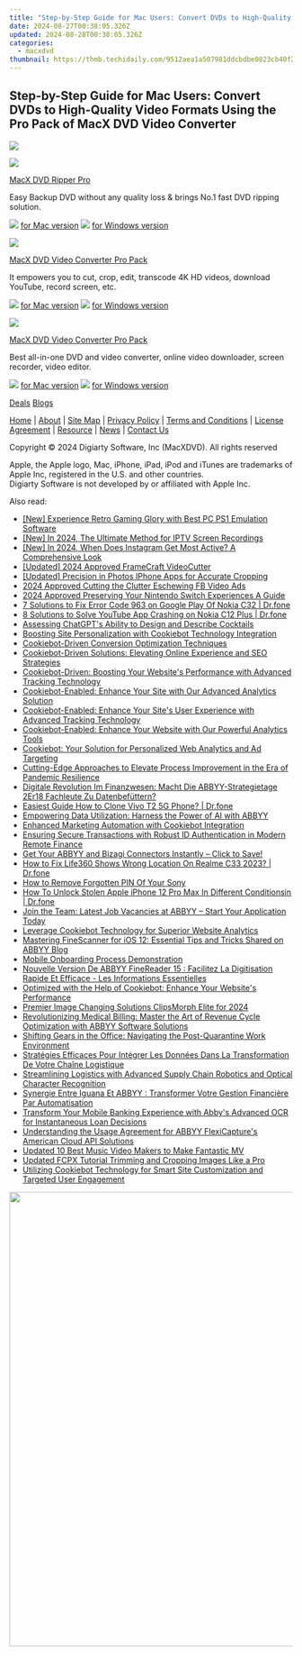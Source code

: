 ```yaml
---
title: "Step-by-Step Guide for Mac Users: Convert DVDs to High-Quality Video Formats Using the Pro Pack of MacX DVD Video Converter"
date: 2024-08-27T00:38:05.326Z
updated: 2024-08-28T00:38:05.326Z
categories:
  - macxdvd
thumbnail: https://thmb.techidaily.com/9512aea1a507981ddcbdbe0823cb40f28338d2e0f0685c6e003300aac2dc1534.jpg
---
```


## Step-by-Step Guide for Mac Users: Convert DVDs to High-Quality Video Formats Using the Pro Pack of MacX DVD Video Converter

![](https://www.macxdvd.com/guide/../mobile-images/index/nav-more.png)

![](https://www.macxdvd.com/guide/../mobile-images/index/mi1.png)

[MacX DVD Ripper Pro](https://tools.techidaily.com/macxdvd/products/)

Easy Backup DVD without any quality loss & brings No.1 fast DVD ripping solution.

![](https://www.macxdvd.com/guide/../mobile-images/index/mm.png) [for Mac version](https://tools.techidaily.com/macxdvd/products/) ![](https://www.macxdvd.com/guide/../mobile-images/index/mw.png) [for Windows version](https://tools.techidaily.com/macxdvd/products/) 

![](https://www.macxdvd.com/guide/../mobile-images/index/mi2.png)

[MacX DVD Video Converter Pro Pack](https://tools.techidaily.com/macxdvd/products/)

It empowers you to cut, crop, edit, transcode 4K HD videos, download YouTube, record screen, etc.

![](https://www.macxdvd.com/guide/../mobile-images/index/mm.png) [for Mac version](https://tools.techidaily.com/macxdvd/products/) ![](https://www.macxdvd.com/guide/../mobile-images/index/mw.png) [for Windows version](https://tools.techidaily.com/macxdvd/products/) 

![](https://www.macxdvd.com/guide/../mobile-images/index/mi3.png)

[MacX DVD Video Converter Pro Pack](https://tools.techidaily.com/macxdvd/products/)

Best all-in-one DVD and video converter, online video downloader, screen recorder, video editor.

![](https://www.macxdvd.com/guide/../mobile-images/index/mm.png) [for Mac version](https://tools.techidaily.com/macxdvd/products/) ![](https://www.macxdvd.com/guide/../mobile-images/index/mw.png) [for Windows version](https://tools.techidaily.com/macxdvd/products/) 

[Deals](https://tools.techidaily.com/macxdvd/products/) [Blogs](https://tools.techidaily.com/macxdvd/products/) 



[Home](https://tools.techidaily.com/macxdvd/products/) | [About](https://tools.techidaily.com/macxdvd/products/) | [Site Map](https://tools.techidaily.com/macxdvd/products/) | [Privacy Policy](https://tools.techidaily.com/macxdvd/products/) | [Terms and Conditions](https://tools.techidaily.com/macxdvd/products/) | [License Agreement](https://tools.techidaily.com/macxdvd/products/) | [Resource](https://tools.techidaily.com/macxdvd/products/) | [News](https://tools.techidaily.com/macxdvd/products/) | [Contact Us](https://tools.techidaily.com/macxdvd/products/)

Copyright © 2024 Digiarty Software, Inc (MacXDVD). All rights reserved

Apple, the Apple logo, Mac, iPhone, iPad, iPod and iTunes are trademarks of Apple Inc, registered in the U.S. and other countries.  
Digiarty Software is not developed by or affiliated with Apple Inc.

<ins class="adsbygoogle"
     style="display:block"
     data-ad-format="autorelaxed"
     data-ad-client="ca-pub-7571918770474297"
     data-ad-slot="1223367746"></ins>



<ins class="adsbygoogle"
     style="display:block"
     data-ad-client="ca-pub-7571918770474297"
     data-ad-slot="8358498916"
     data-ad-format="auto"
     data-full-width-responsive="true"></ins>

<span class="atpl-alsoreadstyle">Also read:</span>
<div><ul>
<li><a href="https://video-screen-grab.techidaily.com/new-experience-retro-gaming-glory-with-best-pc-ps1-emulation-software/"><u>[New] Experience Retro Gaming Glory with Best PC PS1 Emulation Software</u></a></li>
<li><a href="https://digital-screen-recording.techidaily.com/new-in-2024-the-ultimate-method-for-iptv-screen-recordings/"><u>[New] In 2024, The Ultimate Method for IPTV Screen Recordings</u></a></li>
<li><a href="https://instagram-video-files.techidaily.com/new-in-2024-when-does-instagram-get-most-active-a-comprehensive-look/"><u>[New] In 2024, When Does Instagram Get Most Active? A Comprehensive Look</u></a></li>
<li><a href="https://eaxpv-info.techidaily.com/updated-2024-approved-framecraft-videocutter/"><u>[Updated] 2024 Approved  FrameCraft VideoCutter</u></a></li>
<li><a href="https://fox-info.techidaily.com/updated-precision-in-photos-iphone-apps-for-accurate-cropping/"><u>[Updated] Precision in Photos  IPhone Apps for Accurate Cropping</u></a></li>
<li><a href="https://facebook-video-files.techidaily.com/2024-approved-cutting-the-clutter-eschewing-fb-video-ads/"><u>2024 Approved  Cutting the Clutter  Eschewing FB Video Ads</u></a></li>
<li><a href="https://video-capture.techidaily.com/2024-approved-preserving-your-nintendo-switch-experiences-a-guide/"><u>2024 Approved  Preserving Your Nintendo Switch Experiences  A Guide</u></a></li>
<li><a href="https://howto.techidaily.com/7-solutions-to-fix-error-code-963-on-google-play-of-nokia-c32-drfone-by-drfone-fix-android-problems-fix-android-problems/"><u>7 Solutions to Fix Error Code 963 on Google Play Of Nokia C32 | Dr.fone</u></a></li>
<li><a href="https://howto.techidaily.com/8-solutions-to-solve-youtube-app-crashing-on-nokia-c12-plus-drfone-by-drfone-fix-android-problems-fix-android-problems/"><u>8 Solutions to Solve YouTube App Crashing on Nokia C12 Plus | Dr.fone</u></a></li>
<li><a href="https://tech-haven.techidaily.com/assessing-chatgpts-ability-to-design-and-describe-cocktails/"><u>Assessing ChatGPT's Ability to Design and Describe Cocktails</u></a></li>
<li><a href="https://some-guidance.techidaily.com/boosting-site-personalization-with-cookiebot-technology-integration/"><u>Boosting Site Personalization with Cookiebot Technology Integration</u></a></li>
<li><a href="https://some-guidance.techidaily.com/cookiebot-driven-conversion-optimization-techniques/"><u>Cookiebot-Driven Conversion Optimization Techniques</u></a></li>
<li><a href="https://some-guidance.techidaily.com/cookiebot-driven-solutions-elevating-online-experience-and-seo-strategies/"><u>Cookiebot-Driven Solutions: Elevating Online Experience and SEO Strategies</u></a></li>
<li><a href="https://some-guidance.techidaily.com/cookiebot-driven-boosting-your-websites-performance-with-advanced-tracking-technology/"><u>Cookiebot-Driven: Boosting Your Website's Performance with Advanced Tracking Technology</u></a></li>
<li><a href="https://some-guidance.techidaily.com/cookiebot-enabled-enhance-your-site-with-our-advanced-analytics-solution/"><u>Cookiebot-Enabled: Enhance Your Site with Our Advanced Analytics Solution</u></a></li>
<li><a href="https://some-guidance.techidaily.com/cookiebot-enabled-enhance-your-sites-user-experience-with-advanced-tracking-technology/"><u>Cookiebot-Enabled: Enhance Your Site's User Experience with Advanced Tracking Technology</u></a></li>
<li><a href="https://some-guidance.techidaily.com/cookiebot-enabled-enhance-your-website-with-our-powerful-analytics-tools/"><u>Cookiebot-Enabled: Enhance Your Website with Our Powerful Analytics Tools</u></a></li>
<li><a href="https://some-guidance.techidaily.com/cookiebot-your-solution-for-personalized-web-analytics-and-ad-targeting/"><u>Cookiebot: Your Solution for Personalized Web Analytics and Ad Targeting</u></a></li>
<li><a href="https://some-guidance.techidaily.com/cutting-edge-approaches-to-elevate-process-improvement-in-the-era-of-pandemic-resilience/"><u>Cutting-Edge Approaches to Elevate Process Improvement in the Era of Pandemic Resilience</u></a></li>
<li><a href="https://some-guidance.techidaily.com/digitale-revolution-im-finanzwesen-macht-die-abbyy-strategietage-2er18-fachleute-zu-datenbefuttern/"><u>Digitale Revolution Im Finanzwesen: Macht Die ABBYY-Strategietage 2Er18 Fachleute Zu Datenbefüttern?</u></a></li>
<li><a href="https://blog-min.techidaily.com/easiest-guide-how-to-clone-vivo-t2-5g-phone-drfone-by-drfone-transfer-from-android-transfer-from-android/"><u>Easiest Guide How to Clone Vivo T2 5G Phone? | Dr.fone</u></a></li>
<li><a href="https://some-guidance.techidaily.com/empowering-data-utilization-harness-the-power-of-ai-with-abbyy/"><u>Empowering Data Utilization: Harness the Power of AI with ABBYY</u></a></li>
<li><a href="https://some-guidance.techidaily.com/enhanced-marketing-automation-with-cookiebot-integration/"><u>Enhanced Marketing Automation with Cookiebot Integration</u></a></li>
<li><a href="https://some-guidance.techidaily.com/ensuring-secure-transactions-with-robust-id-authentication-in-modern-remote-finance/"><u>Ensuring Secure Transactions with Robust ID Authentication in Modern Remote Finance</u></a></li>
<li><a href="https://some-guidance.techidaily.com/get-your-abbyy-and-bizagi-connectors-instantly-click-to-save/"><u>Get Your ABBYY and Bizagi Connectors Instantly – Click to Save!</u></a></li>
<li><a href="https://fake-location.techidaily.com/how-to-fix-life360-shows-wrong-location-on-realme-c33-2023-drfone-by-drfone-virtual-android/"><u>How to Fix Life360 Shows Wrong Location On Realme C33 2023? | Dr.fone</u></a></li>
<li><a href="https://android-unlock.techidaily.com/how-to-remove-forgotten-pin-of-your-sony-by-drfone-android/"><u>How to Remove Forgotten PIN Of Your Sony</u></a></li>
<li><a href="https://iphone-unlock.techidaily.com/how-to-unlock-stolen-apple-iphone-12-pro-max-in-different-conditionsin-drfone-by-drfone-ios/"><u>How To Unlock Stolen Apple iPhone 12 Pro Max In Different Conditionsin | Dr.fone</u></a></li>
<li><a href="https://some-guidance.techidaily.com/join-the-team-latest-job-vacancies-at-abbyy-start-your-application-today/"><u>Join the Team: Latest Job Vacancies at ABBYY – Start Your Application Today</u></a></li>
<li><a href="https://some-guidance.techidaily.com/leverage-cookiebot-technology-for-superior-website-analytics/"><u>Leverage Cookiebot Technology for Superior Website Analytics</u></a></li>
<li><a href="https://some-guidance.techidaily.com/mastering-finescanner-for-ios-12-essential-tips-and-tricks-shared-on-abbyy-blog/"><u>Mastering FineScanner for iOS 12: Essential Tips and Tricks Shared on ABBYY Blog</u></a></li>
<li><a href="https://some-guidance.techidaily.com/mobile-onboarding-process-demonstration/"><u>Mobile Onboarding Process Demonstration</u></a></li>
<li><a href="https://some-guidance.techidaily.com/nouvelle-version-de-abbyy-finereader-15-facilitez-la-digitisation-rapide-et-efficace-les-informations-essentielles/"><u>Nouvelle Version De ABBYY FineReader 15 : Facilitez La Digitisation Rapide Et Efficace - Les Informations Essentielles</u></a></li>
<li><a href="https://some-guidance.techidaily.com/optimized-with-the-help-of-cookiebot-enhance-your-websites-performance/"><u>Optimized with the Help of Cookiebot: Enhance Your Website's Performance</u></a></li>
<li><a href="https://extra-support.techidaily.com/premier-image-changing-solutions-clipsmorph-elite-for-2024/"><u>Premier Image Changing Solutions  ClipsMorph Elite for 2024</u></a></li>
<li><a href="https://some-guidance.techidaily.com/revolutionizing-medical-billing-master-the-art-of-revenue-cycle-optimization-with-abbyy-software-solutions/"><u>Revolutionizing Medical Billing: Master the Art of Revenue Cycle Optimization with ABBYY Software Solutions</u></a></li>
<li><a href="https://some-guidance.techidaily.com/shifting-gears-in-the-office-navigating-the-post-quarantine-work-environment/"><u>Shifting Gears in the Office: Navigating the Post-Quarantine Work Environment</u></a></li>
<li><a href="https://some-guidance.techidaily.com/strategies-efficaces-pour-integrer-les-donnees-dans-la-transformation-de-votre-chaine-logistique/"><u>Stratégies Efficaces Pour Intégrer Les Données Dans La Transformation De Votre Chaîne Logistique</u></a></li>
<li><a href="https://some-guidance.techidaily.com/streamlining-logistics-with-advanced-supply-chain-robotics-and-optical-character-recognition/"><u>Streamlining Logistics with Advanced Supply Chain Robotics and Optical Character Recognition</u></a></li>
<li><a href="https://some-guidance.techidaily.com/synergie-entre-iguana-et-abbyy-transformer-votre-gestion-financiere-par-automatisation/"><u>Synergie Entre Iguana Et ABBYY : Transformer Votre Gestion Financière Par Automatisation</u></a></li>
<li><a href="https://some-guidance.techidaily.com/transform-your-mobile-banking-experience-with-abbys-advanced-ocr-for-instantaneous-loan-decisions/"><u>Transform Your Mobile Banking Experience with Abby's Advanced OCR for Instantaneous Loan Decisions</u></a></li>
<li><a href="https://some-guidance.techidaily.com/understanding-the-usage-agreement-for-abbyy-flexicaptures-american-cloud-api-solutions/"><u>Understanding the Usage Agreement for ABBYY FlexiCapture's American Cloud API Solutions</u></a></li>
<li><a href="https://smart-video-creator.techidaily.com/updated-10-best-music-video-makers-to-make-fantastic-mv/"><u>Updated 10 Best Music Video Makers to Make Fantastic MV</u></a></li>
<li><a href="https://video-ai-editor.techidaily.com/updated-fcpx-tutorial-trimming-and-cropping-images-like-a-pro/"><u>Updated FCPX Tutorial Trimming and Cropping Images Like a Pro</u></a></li>
<li><a href="https://some-guidance.techidaily.com/utilizing-cookiebot-technology-for-smart-site-customization-and-targeted-user-engagement/"><u>Utilizing Cookiebot Technology for Smart Site Customization and Targeted User Engagement</u></a></li>
</ul></div>

<!-- affiliate ads begin -->
<a href="https://atezr.pxf.io/c/5597632/2018605/18496" target="_top" id="2018605"><img src="//a.impactradius-go.com/display-ad/18496-2018605" border="0" alt="" width="798" height="807"/></a><img height="0" width="0" src="https://imp.pxf.io/i/5597632/2018605/18496" style="position:absolute;visibility:hidden;" border="0" />
<!-- affiliate ads end -->